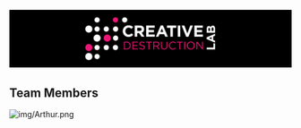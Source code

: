 ![CDL Hackaton](img/CDL_logo.png)

## Team Members 

![img/Arthur.png](https://github.com/arthurostrauss)
